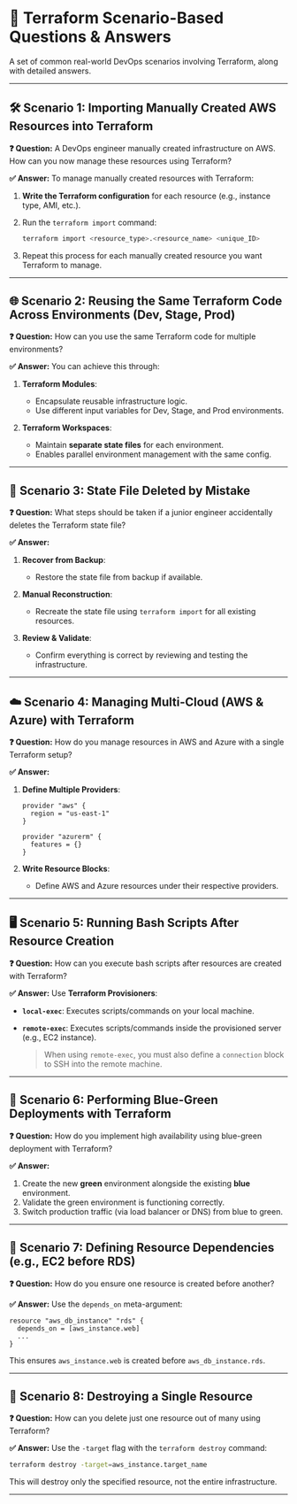 # 🚀 Terraform Scenario-Based Questions & Answers

A set of common real-world DevOps scenarios involving Terraform, along with detailed answers.

---

## 🛠️ Scenario 1: Importing Manually Created AWS Resources into Terraform

**❓ Question:**
A DevOps engineer manually created infrastructure on AWS. How can you now manage these resources using Terraform?

**✅ Answer:**
To manage manually created resources with Terraform:

1. **Write the Terraform configuration** for each resource (e.g., instance type, AMI, etc.).
2. Run the `terraform import` command:

   ```bash
   terraform import <resource_type>.<resource_name> <unique_ID>
   ```
3. Repeat this process for each manually created resource you want Terraform to manage.

---

## 🌐 Scenario 2: Reusing the Same Terraform Code Across Environments (Dev, Stage, Prod)

**❓ Question:**
How can you use the same Terraform code for multiple environments?

**✅ Answer:**
You can achieve this through:

1. **Terraform Modules**:

   * Encapsulate reusable infrastructure logic.
   * Use different input variables for Dev, Stage, and Prod environments.

2. **Terraform Workspaces**:

   * Maintain **separate state files** for each environment.
   * Enables parallel environment management with the same config.

---

## 🧩 Scenario 3: State File Deleted by Mistake

**❓ Question:**
What steps should be taken if a junior engineer accidentally deletes the Terraform state file?

**✅ Answer:**

1. **Recover from Backup**:

   * Restore the state file from backup if available.

2. **Manual Reconstruction**:

   * Recreate the state file using `terraform import` for all existing resources.

3. **Review & Validate**:

   * Confirm everything is correct by reviewing and testing the infrastructure.

---

## ☁️ Scenario 4: Managing Multi-Cloud (AWS & Azure) with Terraform

**❓ Question:**
How do you manage resources in AWS and Azure with a single Terraform setup?

**✅ Answer:**

1. **Define Multiple Providers**:

   ```hcl
   provider "aws" {
     region = "us-east-1"
   }

   provider "azurerm" {
     features = {}
   }
   ```

2. **Write Resource Blocks**:

   * Define AWS and Azure resources under their respective providers.

---

## 🖥️ Scenario 5: Running Bash Scripts After Resource Creation

**❓ Question:**
How can you execute bash scripts after resources are created with Terraform?

**✅ Answer:**
Use **Terraform Provisioners**:

* **`local-exec`**: Executes scripts/commands on your local machine.
* **`remote-exec`**: Executes scripts/commands inside the provisioned server (e.g., EC2 instance).

  > When using `remote-exec`, you must also define a `connection` block to SSH into the remote machine.

---

## 🔁 Scenario 6: Performing Blue-Green Deployments with Terraform

**❓ Question:**
How do you implement high availability using blue-green deployment with Terraform?

**✅ Answer:**

1. Create the new **green** environment alongside the existing **blue** environment.
2. Validate the green environment is functioning correctly.
3. Switch production traffic (via load balancer or DNS) from blue to green.

---

## 🔗 Scenario 7: Defining Resource Dependencies (e.g., EC2 before RDS)

**❓ Question:**
How do you ensure one resource is created before another?

**✅ Answer:**
Use the `depends_on` meta-argument:

```hcl
resource "aws_db_instance" "rds" {
  depends_on = [aws_instance.web]
  ...
}
```

This ensures `aws_instance.web` is created before `aws_db_instance.rds`.

---

## 🧹 Scenario 8: Destroying a Single Resource

**❓ Question:**
How can you delete just one resource out of many using Terraform?

**✅ Answer:**
Use the `-target` flag with the `terraform destroy` command:

```bash
terraform destroy -target=aws_instance.target_name
```

This will destroy only the specified resource, not the entire infrastructure.

---
    